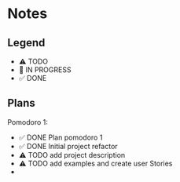# Notes

## Legend
- ⚠ TODO
- 🚧 IN PROGRESS
- ✅ DONE

## Plans

Pomodoro 1:
- ✅ DONE Plan pomodoro 1 
- ✅ DONE Initial project refactor
- ⚠ TODO add project description
- ⚠ TODO add examples and create user Stories
- 